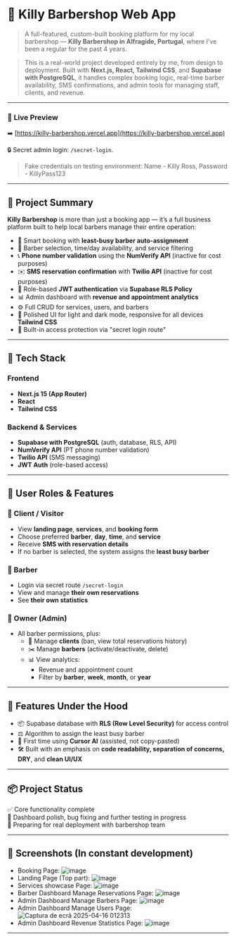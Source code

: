 # 💈 Killy Barbershop Web App

> A full-featured, custom-built booking platform for my local barbershop — **Killy Barbershop in Alfragide, Portugal**, where I’ve been a regular for the past 4 years.  

> This is a real-world project developed entirely by me, from design to deployment. Built with **Next.js, React, Tailwind CSS**, and **Supabase with PostgreSQL**, it handles complex booking logic, real-time barber availability, SMS confirmations, and admin tools for managing staff, clients, and revenue.

---

### 🔗 Live Preview

➡️ [https://killy-barbershop.vercel.app](https://killy-barbershop.vercel.app)

🔒 Secret admin login: `/secret-login`. 
> Fake credentials on testing environment: Name - Killy Ross, Password - KillyPass123

---

## 🧠 Project Summary

**Killy Barbershop** is more than just a booking app — it’s a full business platform built to help local barbers manage their entire operation:

- 📅 Smart booking with **least-busy barber auto-assignment**
- 💈 Barber selection, time/day availability, and service filtering
- 📞 **Phone number validation** using the **NumVerify API** (inactive for cost purposes)
- ✉️ **SMS reservation confirmation** with **Twilio API** (inactive for cost purposes)
- 🔐 Role-based **JWT authentication** via **Supabase RLS Policy**
- 📊 Admin dashboard with **revenue and appointment analytics**
- ⚙️ Full CRUD for services, users, and barbers
- 🎨 Polished UI for light and dark mode, responsive for all devices **Tailwind CSS**
- 🧪 Built-in access protection via "secret login route"

---

## 🧰 Tech Stack

### Frontend
- **Next.js 15 (App Router)**
- **React**
- **Tailwind CSS**

### Backend & Services
- **Supabase with PostgreSQL** (auth, database, RLS, API)
- **NumVerify API** (PT phone number validation)
- **Twilio API** (SMS messaging)
- **JWT Auth** (role-based access)

---

## 👤 User Roles & Features

### 👤 Client / Visitor
- View **landing page**, **services**, and **booking form**
- Choose preferred **barber**, **day**, **time**, and **service**
- Receive **SMS with reservation details**
- If no barber is selected, the system assigns the **least busy barber**

### 💈 Barber
- Login via secret route `/secret-login`
- View and manage **their own reservations**
- See **their own statistics**

### 👑 Owner (Admin)
- All barber permissions, plus:
  - 👥 Manage **clients** (ban, view total reservations history)
  - ✂️ Manage **barbers** (activate/deactivate, delete)
  - 📊 View analytics:
    - Revenue and appointment count
    - Filter by **barber**, **week**, **month**, or **year**

---

## 🧪 Features Under the Hood

- 📦 Supabase database with **RLS (Row Level Security)** for access control
- ⚖️ Algorithm to assign the least busy barber 
- 🧠 First time using **Cursor AI** (assisted, not copy-pasted)
- 🛠 Built with an emphasis on **code readability, separation of concerns, DRY**, and **clean UI/UX**

---

## 📦 Project Status

✅ Core functionality complete  
🔄 Dashboard polish, bug fixing and further testing in progress  
🚀 Preparing for real deployment with barbershop team

---
## 📸 Screenshots (In constant development)

  - Booking Page: ![image](https://github.com/user-attachments/assets/dc7951bc-e38d-4c91-8e67-d81c33ef88ef)
  - Landing Page (Top part): ![image](https://github.com/user-attachments/assets/7ed87684-6364-46e6-b436-0c8e5079752f)
  - Services showcase Page: ![image](https://github.com/user-attachments/assets/e495c569-f02c-448f-a0ca-4b5fe1ea9af8)
  - Barber Dashboard Manage Reservations Page: ![image](https://github.com/user-attachments/assets/c98c23bf-ce05-433c-8957-bf17504ea9a1)
  - Admin Dashboard Manage Barbers Page: ![image](https://github.com/user-attachments/assets/c8292389-1d13-4afc-bd90-5acfd74e3c8a)
  - Admin Dashboard Manage Users Page: ![Captura de ecrã 2025-04-16 012313](https://github.com/user-attachments/assets/5b67e3a6-f853-49fb-a25b-00226b257843)
  - Admin Dashboard Revenue Statistics Page: ![image](https://github.com/user-attachments/assets/c5c3f58c-1495-4b3e-b664-e26a08f763ac)

---

